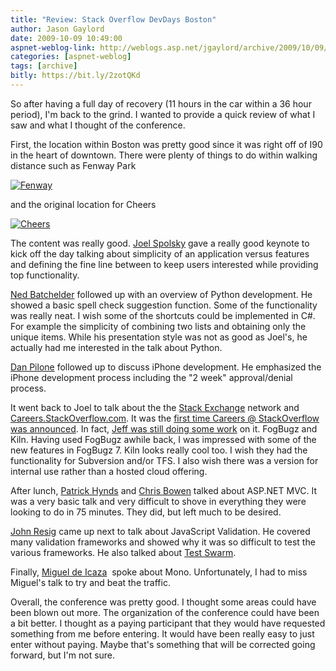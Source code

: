 ```yaml
---
title: "Review: Stack Overflow DevDays Boston"
author: Jason Gaylord
date: 2009-10-09 10:49:00
aspnet-weblog-link: http://weblogs.asp.net/jgaylord/archive/2009/10/09/review-stack-overflow-devdays-boston.aspx
categories: [aspnet-weblog]
tags: [archive]
bitly: https://bit.ly/2zotQKd
---
```


So after having a full day of recovery (11 hours in the car within a 36 hour period), I'm back to the grind. I wanted to provide a quick review of what I saw and what I thought of the conference.

First, the location within Boston was pretty good since it was right off of I90 in the heart of downtown. There were plenty of things to do within walking distance such as Fenway Park

[![Fenway](http://weblogs.asp.net/blogs/jgaylord/Fenway_thumb_1034768C.jpg "Fenway")](http://weblogs.asp.net/blogs/jgaylord/Fenway_66347863.jpg)

and the original location for Cheers

[![Cheers](http://weblogs.asp.net/blogs/jgaylord/Cheers_thumb_2857E0E7.jpg "Cheers")](http://weblogs.asp.net/blogs/jgaylord/Cheers_0FC84397.jpg)

The content was really good. [Joel Spolsky](http://twitter.com/spolsky) gave a really good keynote to kick off the day talking about simplicity of an application versus features and defining the fine line between to keep users interested while providing top functionality.

[Ned Batchelder](http://www.nedbatchelder.com/) followed up with an overview of Python development. He showed a basic spell check suggestion function. Some of the functionality was really neat. I wish some of the shortcuts could be implemented in C#. For example the simplicity of combining two lists and obtaining only the unique items. While his presentation style was not as good as Joel's, he actually had me interested in the talk about Python.

[Dan Pilone](http://twitter.com/danpilone) followed up to discuss iPhone development. He emphasized the iPhone development process including the "2 week" approval/denial process.

It went back to Joel to talk about the the [Stack Exchange](http://stackexchange.com/) network and [Careers.StackOverflow.com](http://careers.stackoverflow.com/). It was the [first time Careers @ StackOverflow was announced](http://twitter.com/jgaylord/status/4687862976). In fact, [Jeff was still doing some work](http://twitter.com/codinghorror/status/4689709228) on it. FogBugz and Kiln. Having used FogBugz awhile back, I was impressed with some of the new features in FogBugz 7. Kiln looks really cool too. I wish they had the functionality for Subversion and/or TFS. I also wish there was a version for internal use rather than a hosted cloud offering.

After lunch, [Patrick Hynds](http://patrickhynds.sys-con.com/) and [Chris Bowen](http://blogs.msdn.com/cbowen/) talked about ASP.NET MVC. It was a very basic talk and very difficult to shove in everything they were looking to do in 75 minutes. They did, but left much to be desired.

[John Resig](http://ejohn.org/) came up next to talk about JavaScript Validation. He covered many validation frameworks and showed why it was so difficult to test the various frameworks. He also talked about [Test Swarm](http://ejohn.org/blog/test-swarm-alpha-open/).

Finally, [Miguel de Icaza](http://tirania.org/blog/)  spoke about Mono. Unfortunately, I had to miss Miguel's talk to try and beat the traffic.

Overall, the conference was pretty good. I thought some areas could have been blown out more. The organization of the conference could have been a bit better. I thought as a paying participant that they would have requested something from me before entering. It would have been really easy to just enter without paying. Maybe that's something that will be corrected going forward, but I'm not sure.